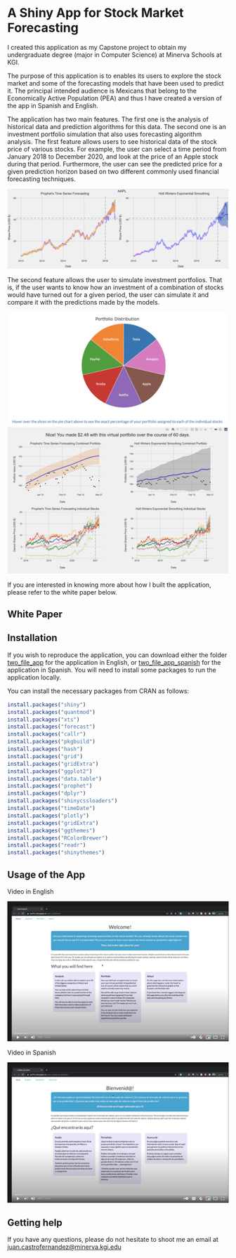 # A Shiny App for Stock Market Forecasting

I created this application as my Capstone project to obtain my undergraduate degree (major in Computer Science) at Minerva Schools at KGI.

The purpose of this application is to enables its users to explore the stock market and some of the forecasting models that have been used to predict it. The principal intended audience is Mexicans that belong to the Economically Active Population (PEA) and thus I have created a version of the app in Spanish and English. 

The application has two main features. The first one is the analysis of historical data and prediction algorithms for this data. The second one is an investment portfolio simulation that also uses forecasting algorithm analysis. The first feature allows users to see historical data of the stock price of various stocks. For example, the user can select a time period from January 2018 to December 2020, and look at the price of an Apple stock during that period. Furthermore, the user can see the predicted price for a given prediction horizon based on two different commonly used financial forecasting techniques. 

<img src='two_file_app/www/how_to1.png'/>

The second feature allows the user to simulate investment portfolios. That is, if the user wants to know how an investment of a combination of stocks would have turned out for a given period, the user can simulate it and compare it with the predictions made by the models. 

<img src='two_file_app/www/how_to2.png'/>
<img src='two_file_app/www/how_to3.png'/>

If you are interested in knowing more about how I built the application, please refer to the white paper below.

## White Paper


## Installation

If you wish to reproduce the application, you can download either the folder [two_file_app](https://github.com/jccf12/Capstone/tree/master/two_file_app) for the application in English, or [two_file_app_spanish](https://github.com/jccf12/Capstone/tree/master/two_file_app_spanish) for the application in Spanish. You will need to install some packages to run the application locally.

You can install the necessary packages from CRAN as follows:

```r
install.packages("shiny")
install.packages("quantmod")
install.packages("xts")
install.packages("forecast")
install.packages("callr")
install.packages("pkgbuild")
install.packages("hash")
install.packages("grid")
install.packages("gridExtra")
install.packages("ggplot2")
install.packages("data.table")
install.packages("prophet")
install.packages("dplyr")
install.packages("shinycssloaders")
install.packages("timeDate")
install.packages("plotly")
install.packages("gridExtra")
install.packages("ggthemes")
install.packages("RColorBrewer")
install.packages("readr")
install.packages("shinythemes")
```

## Usage of the App

Video in English

[![ENGLISH VIDEO](images/youtube_english.png)](https://www.youtube.com/watch?v=q_Cd_5dBh3U&ab_channel=JuanCastroFernandez)

Video in Spanish

[![SPANISH VIDEO](images/youtube_spanish.png)](https://www.youtube.com/watch?v=F4YSGjXjZfY&ab_channel=JuanCastroFernandez)

## Getting help

If you have any questions, please do not hesitate to shoot me an email at juan.castrofernandez@minerva.kgi.edu 


